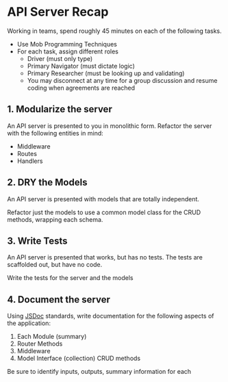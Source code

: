# API Server Recap

Working in teams, spend roughly 45 minutes on each of the following tasks.

- Use Mob Programming Techniques
- For each task, assign different roles
  - Driver (must only type)
  - Primary Navigator (must dictate logic)
  - Primary Researcher (must be looking up and validating)
  - You may disconnect at any time for a group discussion and resume coding when agreements are reached

## 1. Modularize the server

  An API server is presented to you in monolithic form. Refactor the server with the following entities in mind:

- Middleware
- Routes
- Handlers

## 2. DRY the Models

An API server is presented with models that are totally independent.

Refactor just the models to use a common model class for the CRUD methods, wrapping each schema.

## 3. Write Tests

An API server is presented that works, but has no tests. The tests are scaffolded out, but have no code.

Write the tests for the server and the models

## 4. Document the server

Using [JSDoc](https://jsdoc.app/) standards, write documentation for the following aspects of the application:

1. Each Module (summary)
1. Router Methods
1. Middleware
1. Model Interface (collection) CRUD methods

Be sure to identify inputs, outputs, summary information for each
